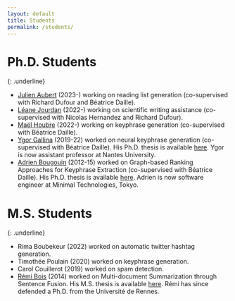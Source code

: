 ```yaml
---
layout: default
title: Students
permalink: /students/
---
```


# Ph.D. Students
{: .underline}

- [Julien Aubert](https://github.com/jjbes) (2023-) working on reading list generation (co-supervised with Richard Dufour and Béatrice Daille).
- [Léane Jourdan](https://jourdanl.github.io/) (2022-) working on scientific writing assistance (co-supervised with Nicolas Hernandez and Richard Dufour).
- [Maël Houbre](https://mhoubre.github.io/) (2022-) working on keyphrase generation (co-supervised with Béatrice Daille).
- [Ygor Gallina](https://github.com/ra1nbowpill) (2019-22) worked on neural keyphrase generation (co-supervised with Béatrice Daille). His Ph.D. thesis is available [here](/data/students/phd_thesis_ygor-gallina.pdf). Ygor is now assistant professor at Nantes University.
- [Adrien Bougouin](http://adrien-bougouin.github.io/) (2012-15) worked on Graph-based Ranking Approaches for Keyphrase Extraction (co-supervised with Béatrice Daille). His Ph.D. thesis is available [here](/data/students/phd_thesis_adrien-bougouin.pdf). Adrien is now software engineer at Minimal Technologies, Tokyo.

# M.S. Students
{: .underline}

- Rima Boubekeur (2022) worked on automatic twitter hashtag generation.
- Timothée Poulain (2020) worked on keyphrase generation.
- Carol Couillerot (2019) worked on spam detection.
- [Rémi Bois](https://github.com/sildar) (2014) worked on Multi-document Summarization through Sentence Fusion. His M.S. thesis is available [here](/data/students/m2_thesis_remi-bois.pdf). Rémi has since defended a Ph.D. from the Université de Rennes.